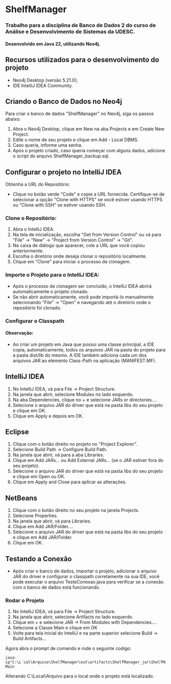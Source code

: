 # ShelfManager
### Trabalho para a disciplina de Banco de Dados 2 do curso de Análise e Desenvolvimento de Sistemas da UDESC.
#### Desenvolvido em Java 22, utilizando Neo4j.
## Recursos utilizados para o desenvolvimento do projeto
- Neo4j Desktop (versão 5.21.0);
- IDE IntelliJ IDEA Community.

## Criando o Banco de Dados no Neo4j
Para criar o banco de dados "ShelfManager" no Neo4j, siga os passos abaixo:
1. Abra o Neo4j Desktop, clique em New na aba Projects e em Create New Project.
2. Edite o nome de seu projeto e clique em Add - Local DBMS.
3. Caso queria, informe uma senha.
4. Após o projeto criado, caso queria começar com alguns dados, adicione o script do arquivo ShelfManager_backup.sql.

## Configurar o projeto no IntelliJ IDEA
Obtenha a URL do Repositório:
- Clique no botão verde "Code" e copie a URL fornecida. Certifique-se de selecionar a opção "Clone with HTTPS" se você estiver usando HTTPS ou "Clone with SSH" se estiver usando SSH.

### Clone o Repositório:

1. Abra o IntelliJ IDEA.
2. Na tela de inicialização, escolha "Get from Version Control" ou vá para "File" -> "New" -> "Project from Version Control" -> "Git".
3. Na caixa de diálogo que aparecer, cole a URL que você copiou anteriormente.
4. Escolha o diretório onde deseja clonar o repositório localmente.
5. Clique em "Clone" para iniciar o processo de clonagem.

### Importe o Projeto para o IntelliJ IDEA:

- Após o processo de clonagem ser concluído, o IntelliJ IDEA abrirá automaticamente o projeto clonado.
- Se não abrir automaticamente, você pode importá-lo manualmente selecionando "File" -> "Open" e navegando até o diretório onde o repositório foi clonado.

### Configurar o Classpath
#### Observação:
- Ao criar um projeto em Java que possui uma classe principal, a IDE copia, automaticamente, todos os arquivos JAR na pasta do projeto para a pasta dist/lib do mesmo. A IDE também adiciona cada um dos arquivos JAR ao elemento Class-Path na aplicação (MANIFEST.MF).

## IntelliJ IDEA

1. No IntelliJ IDEA, vá para File -> Project Structure.
2. Na janela que abrir, selecione Modules no lado esquerdo.
3. Na aba Dependencies, clique no + e selecione JARs or directories....
4. Selecione o arquivo JAR do driver que está na pasta libs do seu projeto e clique em OK.
5. Clique em Apply e depois em OK.

## Eclipse

1. Clique com o botão direito no projeto no "Project Explorer".
2. Selecione Build Path -> Configure Build Path.
3. Na janela que abrir, vá para a aba Libraries.
4. Clique em Add JARs... ou Add External JARs... (se o JAR estiver fora do seu projeto).
5. Selecione o arquivo JAR do driver que está na pasta libs do seu projeto e clique em Open ou OK.
6. Clique em Apply and Close para aplicar as alterações.

## NetBeans

1. Clique com o botão direito no seu projeto na janela Projects.
2. Selecione Properties.
3. Na janela que abrir, vá para Libraries.
4. Clique em Add JAR/Folder....
5. Selecione o arquivo JAR do driver que está na pasta libs do seu projeto e clique em Add JAR/Folder.
6. Clique em OK.

## Testando a Conexão

- Após criar o banco de dados, importar o projeto, adicionar o arquivo JAR do driver e configurar o classpath corretamente na sua IDE, você pode executar o arquivo TesteConexao.java para verificar se a conexão com o banco de dados está funcionando.

### Rodar o Projeto

1. No IntelliJ IDEA, vá para File -> Project Structure.
2. Na janela que abrir, selecione Artifacts no lado esquerdo.
3. Clique em + e selecione JAR -> From Modules with Dependencies....
4. Selecione a Classe Main e clique em OK
5. Volte para tela inicial do IntelliJ e na parte superior selecione Build -> Build Artifacts...

Agora abra o prompt de comando e rode o seguinte codigo:

   ```
java-cp"C:\L`cal\Arquivo\ShelfManager\out\artifacts\ShelfManager_jar\ShelfManager.jar" Main
   ```

Alterando C:\Local\Arquivo para o local onde o projeto está localizado.
